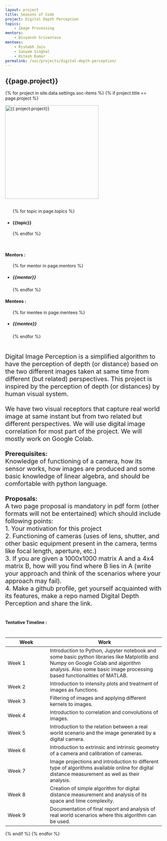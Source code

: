 ```yaml
---
layout: project
title: Seasons of Code
project: Digital Depth Perception
topics:
    - Image Processing
mentors:
    - Divyansh Srivastava  
mentees:
    - Rishabh Jain
    - Sanyam Singhal
    - Hitesh Kumar
permalink: /soc/projects/digital-depth-perception/
---
```


<h2 class="display1 m-3 p-3 text-center">{{page.project}}</h2>

{% for project in site.data.settings.soc-items %}
{% if project.title == page.project %}
<div>
    <img src="{{ site.baseurl }}/{{ project.image }}"  width = "300" height="300" alt="{{ project.project}}" class="border rounded img-soc">
</div>
<div>
    <br>
    <ul>
        {% for topic in page.topics %}
        <li><h4 class="text-primary text-center">{{topic}}</h4></li>
        {% endfor %}
    </ul>
    <br>
    <h4 class="display3  ">Mentors :</h4> 
    <ul>
        {% for mentor in page.mentors %}
        <li><h5 class=" ">{{mentor}}</h5></li>
        {% endfor %}
    </ul>
    <h4 class="display3  ">Mentees :</h4> 
    <ul>
        {% for mentee in page.mentees %}
        <li><h5 class="">{{mentee}}</h5></li>
        {% endfor %}
    </ul>
</div>
<div>
    <p class="display3" style = "font-size:20px;" >
        <br>
        Digital Image Perception is a simplified algorithm to have the perception of depth (or distance) based on the two different images taken at same time from different (but related) perspectives. This project is inspired by the perception of depth (or distances) by human visual system.
        <br><br>
        We have two visual receptors that capture real world image at same instant but from two related but different perspectives. We will use digital image correlation for most part of the project. We will mostly work on Google Colab.
        <br><br>
        <b>Prerequisites:</b>
        <br>
        Knowledge of functioning of a camera, how its sensor works, how images are produced and some basic knowledge of linear algebra, and should be comfortable with python language.
        <br><br>
        <b>Proposals:</b>
        <br>
        A two page proposal is mandatory in pdf form (other formats will not be entertained) which should include following points:
        <br>
        1. Your motivation for this project
        <br>
        2. Functioning of cameras (uses of lens, shutter, and other basic equipment present in the camera, terms like focal length, aperture, etc.)
        <br>
        3. If you are given a 1000x1000 matrix A and a 4x4 matrix B, how will you find where B lies in A (write your approach and think of the scenarios where your approach may fail).
        <br>
        4. Make a github profile, get yourself acquainted with its features, make a repo named Digital Depth Perception and share the link.
    </p>
</div>
<div>
    <h4 class="display3" style="margin:40px 0px 40px 0px;">Tentative Timeline :</h4>
    <table class="table table-striped">
    <thead>
        <tr>
        <th>Week</th>
        <th>Work</th>
        </tr>
    </thead>
    <tbody>
        <tr>
        <td style='width: 120px'>Week 1</td>
      <td>Introduction to Python, Jupyter notebook and some basic python libraries like Matplotlib and Numpy on Google Colab and algorithm analysis. Also some basic image processing based functionalities of MATLAB.</td>
    </tr>
    <tr>
      <td>Week 2</td>
      <td>Introduction to intensity plots and treatment of images as functions.</td>
    </tr>
    <tr>
      <td>Week 3</td>
      <td>Filtering of images and applying different kernels to images.</td>
    </tr>
    <tr>
      <td>Week 4</td>
      <td>Introduction to correlation and convolutions of images.</td>
    </tr>
    <tr>
      <td>Week 5</td>
      <td>Introduction to the relation between a real world scenario and the image generated by a digital camera.</td>
    </tr>
    <tr>
      <td>Week 6</td>
      <td>Introduction to extrinsic and intrinsic geometry of a camera and calibration of cameras.</td>
    </tr>
    <tr>
      <td>Week 7</td>
      <td>Image projections and introduction to different type of algorithms available online for digital distance measurement as well as their analysis.</td>
    </tr>
    <tr>
      <td>Week 8</td>
      <td>Creation of simple algorithm for digital distance measurement and analysis of its space and time complexity.</td>
    </tr>
    <tr>
      <td>Week 9</td>
      <td>Documentation of final report and analysis of real world scenarios where this algorithm can be used.</td>
    </tr>
    </tbody>
    </table>
</div>
{% endif %}
{% endfor %}
